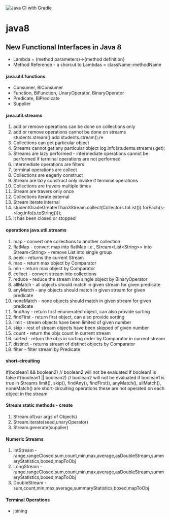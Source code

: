 ![Java CI with Gradle](https://github.com/ravindraAmbati/java8/workflows/Java%20CI%20with%20Gradle/badge.svg?branch=master)
# java8
<h2>New Functional Interfaces in Java 8</h2>
<ul>
    <li>Lambda = (method parameters)->{method definition}</li>
    <li>Method Reference - a shorcut to Lambdas = className::methodName</li>
</ul> 
<h4>java.util.functions</h4>
    <ul>
        <li>Consumer, BiConsumer</li>
        <li>Function, BiFunction, UnaryOperator, BinaryOperator</li>
        <li>Predicate, BiPredicate</li>
        <li>Supplier</li>
    </ul>
<h4>java.util.streams</h4>
    <ol>
        <li> add or remove operations can be done on collections only </li>
        <li> add or remove operations cannot be done on streams
                 students.stream().add 
                 students.stream().re 
        </li>
        <li> Collections can get particular object </li>
        <li> Streams cannot get any particular object 
                log.info(students.stream().get); 
        </li>
        <li> Streams are lazy performed - intermediate operations cannot be performed if terminal operations are not performed </li>
        <li> intermediate operations are filters </li>
        <li> terminal operations are collect </li>
        <li> Collections are eagerly construct </li>
        <li> Stream are lazy construct only invoke if terminal operations </li>
        <li> Collections are travers multiple times </li>
        <li> Stream are travers only once </li>
        <li> Collections iterate external </li>
        <li> Stream iterate internal </li>
        <li> studentGradeGreaterThan3Stream.collect(Collectors.toList()).forEach(s->log.info(s.toString())); </li>
        <li> it has been closed or stopped </li>
    </ol> 
    
<h4><b>operations</b> java.util.streams</h4>
    <ol>
    <li>map - convert one collections to another collection</li>
    <li>flatMap - convert map into flatMap i.e., Stream&lt;List&lt;String&gt;&gt; into Stream&lt;String&gt; - remove List into single group</li>
    <li>peek - returns the current Stream</li>
    <li>max - return max object by Comparator</li>
    <li>min - return max object by Comparator</li>
    <li>collect - convert stream into collections</li>
    <li>reduce - reduce the stream into single object by BinaryOperator</li>
    <li>allMatch - all objects should match in given stream for given predicate</li>
    <li>anyMatch - any objects should match in given stream for given predicate</li>
    <li>noneMatch - none objects should match in given stream for given predicate</li>
    <li>findAny - return first enumerated object, can also provide sorting</li>
    <li>findFirst - return first object, can also provide sorting</li>
    <li>limit - stream objects have been limited of given number </li>
    <li>skip - rest of stream objects have been skipped of given number</li>
    <li>count - return the objs count in current stream</li>
    <li>sorted - return the objs in sorting order by Comparator in current stream</li>
    <li>distinct - returns stream of distinct objects by Comparator</li>
    <li>filter - filter stream by Predicate</li>
    </ol>
<h4>short-circuiting</h4>
<p>
if(boolean1 && boolean2) // boolean2 will not be evaluated if boolean1 is false
if(boolean1 || boolean2) // boolean2 will not be evaluated if boolean1 is true
in Streams limit(), skip(), findAny(), findFirst(), anyMatch(), allMatch(), noneMatch() are short-circuiting operations
these are not operated on each object in the stream
</p> 
<h4>Stream static methods - create</h4>
    <ol>
        <li>Stream.of(var args of Objects)</li>
        <li>Stream.iterate(seed,unaryOperator)</li>
        <li>Stream.generate(supplier) </li>
    </ol>

<h4>Numeric Streams</h4>
    <ol>
        <li>IntStream - range,rangeClosed,sum,count,min,max,average,asDoubleStream,summaryStatistics,boxed,mapToObj</li>
        <li>LongStream - range,rangeClosed,sum,count,min,max,average,asDoubleStream,summaryStatistics,boxed,mapToObj</li>
        <li>DoubleStream - sum,count,min,max,average,summaryStatistics,boxed,mapToObj</li>
    </ol>
   
<h4>Terminal Operations</h4>
    <ul>
        <li>joining</li>
    </ul>
